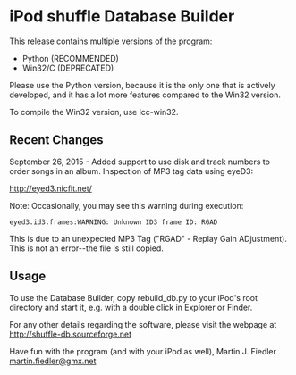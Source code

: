 # iPod shuffle Database Builder

This release contains multiple versions of the program:
* Python (RECOMMENDED)
* Win32/C (DEPRECATED)

Please use the Python version, because it is the only one that is actively developed, and it has a lot more features compared to the Win32 version.

To compile the Win32 version, use lcc-win32.

## Recent Changes

September 26, 2015 - Added support to use disk and track numbers to order songs in an album. Inspection of MP3 tag data using eyeD3:

http://eyed3.nicfit.net/

Note: Occasionally, you may see this warning during execution:

```
eyed3.id3.frames:WARNING: Unknown ID3 frame ID: RGAD
```

This is due to an unexpected MP3 Tag ("RGAD" - Replay Gain ADjustment). This is not an error--the file is still copied.

## Usage

To use the Database Builder, copy rebuild_db.py to your iPod's root directory and start it, e.g. with a double click in Explorer or Finder.

For any other details regarding the software, please visit the webpage at http://shuffle-db.sourceforge.net

Have fun with the program (and with your iPod as well),
Martin J. Fiedler <martin.fiedler@gmx.net>
